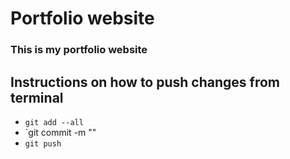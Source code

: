 # Portfolio website

### This is my portfolio website

## Instructions on how to push changes from terminal
+ `git add --all`
+ `git commit -m "<COMMIT MESSAGE>"
+ `git push`
